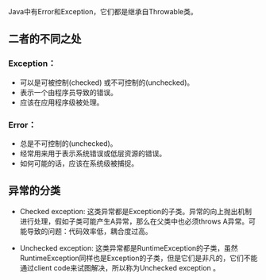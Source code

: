Java中有Error和Exception，它们都是继承自Throwable类。

## 二者的不同之处
### Exception：
- 可以是可被控制(checked) 或不可控制的(unchecked)。
- 表示一个由程序员导致的错误。
- 应该在应用程序级被处理。

### Error：
- 总是不可控制的(unchecked)。
- 经常用来用于表示系统错误或低层资源的错误。
- 如何可能的话，应该在系统级被捕捉。

## 异常的分类
- Checked exception: 这类异常都是Exception的子类。异常的向上抛出机制进行处理，假如子类可能产生A异常，那么在父类中也必须throws A异常。可能导致的问题：代码效率低，耦合度过高。

- Unchecked exception: 这类异常都是RuntimeException的子类，虽然RuntimeException同样也是Exception的子类，但是它们是非凡的，它们不能通过client code来试图解决，所以称为Unchecked exception 。